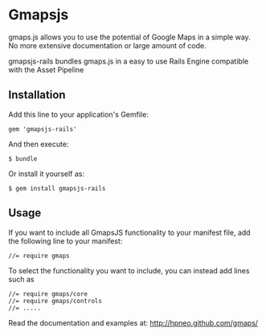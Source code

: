 # Gmapsjs

gmaps.js allows you to use the potential of Google Maps in a simple way.
No more extensive documentation or large amount of code.

gmapsjs-rails bundles gmaps.js in a easy to use Rails Engine compatible with the Asset Pipeline

## Installation

Add this line to your application's Gemfile:

    gem 'gmapsjs-rails'

And then execute:

    $ bundle

Or install it yourself as:

    $ gem install gmapsjs-rails

## Usage

If you want to include all GmapsJS functionality to your manifest file, add the following line to your manifest:

    //= require gmaps


To select the functionality you want to include, you can instead add lines such as

	//= require gmaps/core
	//= require gmaps/controls
	//= .....

Read the documentation and examples at: http://hpneo.github.com/gmaps/
